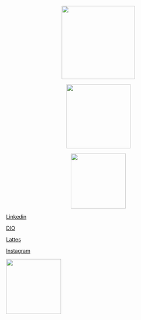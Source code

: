 

<p align="center">
    <img height="200 em" src="https://github-readme-stats.vercel.app/api?username=Rumanns&amp;show_icons=true&amp;theme=synthwave&amp;include_all_commits=true&amp;count_private=true" style="max-width:100%;">



<p align="center">
    <img height="175em" src="https://github-readme-streak-stats.herokuapp.com/?user=Rumanns&amp;theme=synthwave" style="max-width:100%;"></p>

<p align="center">
    <img height="150em" src="https://github-readme-stats.vercel.app/api/top-langs/?username=Rumanns&amp;layout=compact&amp;langs_count=16&amp;theme=synthwave" style="max-width:100%;"></p>




<a href="https://www.linkedin.com/in/jose-valdeir-paiva-araujo/">Linkedin</a>

<a href="https://web.digitalinnovation.one/users/valdeircomv?tab=achievements">DIO</a>

<a href="https://wwws.cnpq.br/cvlattesweb/PKG_MENU.menu?f_cod=0EBAA7FAD8CC6BC64E270AC8E4379751#">Lattes</a>

<a href="https://www.instagram.com/">Instagram</a>

<img src="https://cdn.jsdelivr.net/gh/devicons/devicon/icons/linkedin/linkedin-original-wordmark.svg" height="150" href="https://www.linkedin.com/in/jose-valdeir-paiva-araujo/">

